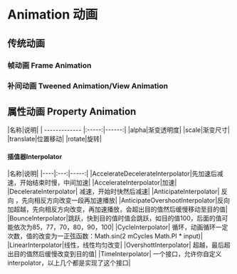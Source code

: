 # Animation 动画

## 传统动画
### 帧动画 Frame Animation

### 补间动画 Tweened Animation/View Animation

## 属性动画 Property Animation

|名称|说明|
| ------------- |:-----:|------:|
|alpha|渐变透明度|
|scale|渐变尺寸|
|translate|位置移动|
|rotate|旋转|


#### 插值器Interpolator
|名称|说明|
|----|:---:|-----:|
|AccelerateDecelerateInterpolator|先加速后减速，开始结束时慢，中间加速|
|AccelerateInterpolator|加速|
|DecelerateInterpolator| 减速，开始时快然后减速|
|AnticipateInterpolator| 反向 ，先向相反方向改变一段再加速播放|
|AnticipateOvershootInterpolator|反向加超越，先向相反方向改变，再加速播放，会超出目的值然后缓慢移动至目的值|
|BounceInterpolator|跳跃，快到目的值时值会跳跃，如目的值100，后面的值可能依次为85，77，70，80，90，100|
|CycleInterpolator| 循环，动画循环一定次数，值的改变为一正弦函数：Math.sin(2 mCycles Math.PI * input)|
|LinearInterpolator|线性，线性均匀改变|
|OvershottInterpolator| 超越，最后超出目的值然后缓慢改变到目的值|
|TimeInterpolator| 一个接口，允许你自定义interpolator，以上几个都是实现了这个接口|






